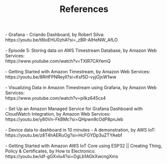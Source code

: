 <!DOCTYPE html>
<html lang="en-US">
<head>
<meta charset="UTF-8">
</head>
<body>
<header>
  <h1>References</h1>
</header>
<main>
  <section>
    <p>
      - Grafana - Criando Dashboard, by Robert Silva: <br> https://youtu.be/t8IoEHU0zhA?si=_zBR-AIHeNW_AfLO <br> <br>
      - Episode 5: Storing data on AWS Timestream Database, by Amazon Web Services:<br> https://www.youtube.com/watch?v=TXIR7CAYemQ <br><br>
      - Getting Started with Amazon Timestream, by Amazon Web Services: <br>https://youtu.be/8RHFPNReylI?si=Ksf5D-vyjOjxW1ww <br><br>
      - Visualizing Data in Amazon Timestream using Grafana, by Amazon Web Services: <br>https://www.youtube.com/watch?v=pilkz645cs4 <br><br>
      - Set Up an Amazon Managed Service for Grafana Dashboard with CloudWatch Integration, by Amazon Web Services: <br>https://youtu.be/y80Vn-FkBMc?si=QHpwn9cOdP8pnJeb <br><br>
      - Device data to dashboard in 10 minutes - A demonstration, by AWS IoT: <br>https://youtu.be/z8T4hAERuOg?si=HcFGYDp3uZTYAebf <br><br>
      - Getting Started with Amazon AWS IoT Core using ESP32 || Creating Thing, Policy & Certificates, by How to Electronics:<br> https://youtu.be/idf-gGXvIu4?si=DgLb1AGkXwcngXms <br><br>
    </p>
  </section>
</main>
</body>
</html>
